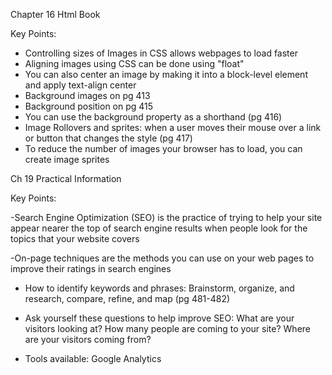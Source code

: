 Chapter 16 Html Book

Key Points:

- Controlling sizes of Images in CSS allows webpages to load faster
- Aligning images using CSS can be done using "float"
- You can also center an image by making it into a block-level element and apply text-align center
- Background images on pg 413
- Background position on pg 415
- You can use the background property as a shorthand (pg 416)
- Image Rollovers and sprites: when a user moves their mouse over a link or button that changes the style (pg 417)
- To reduce the number of images your browser has to load, you can create image sprites

Ch 19 Practical Information

Key Points:

-Search Engine Optimization (SEO) is the practice of trying to help your site appear nearer the top of search engine results when people look for the topics that your website covers

-On-page techniques are the methods you can use on your web pages to improve their ratings in search engines

- How to identify keywords and phrases: Brainstorm, organize, and research, compare, refine, and map (pg 481-482)

- Ask yourself these questions to help improve SEO: What are your visitors looking at? How many people are coming to your site? Where are your visitors coming from?

- Tools available: Google Analytics
